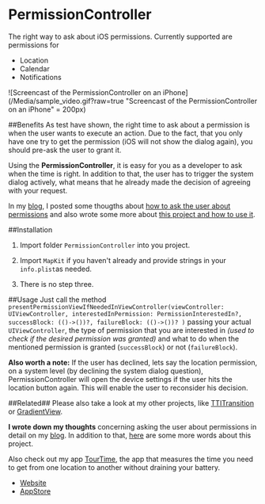 # PermissionController
The right way to ask about iOS permissions.
Currently supported are permissions for
 
* Location
* Calendar
* Notifications


![Screencast of the PermissionController on an iPhone](/Media/sample_video.gif?raw=true "Screencast of the PermissionController on an iPhone"  = 200px) 

##Benefits
As test have shown, the right time to ask about a permission is when the user wants to execute an action.
Due to the fact, that you only have one try to get the permission (iOS will not show the dialog again), you should pre-ask the user to grant it.

Using the **PermissionController**, it is easy for you as a developer to ask when the time is right. 
In addition to that, the user has to trigger the system dialog actively, what means that he already made the decision of agreeing with your request.

In my [blog](https://anerma.de/blog), I posted some thougths about [how to ask the user about permissions](https://anerma.de/blog/asking-about-permissions) and also wrote some more about [this project and how to use it](https://anerma.de/blog/open-source-project-permissioncontroller).




##Installation
1. Import folder ```PermissionController``` into you project.

2. Import ```MapKit``` if you haven't already and provide strings in your ```info.plist```as needed.

3. There is no step three.


##Usage
Just call the method ```presentPermissionViewIfNeededInViewController(viewController: UIViewController, interestedInPermission: PermissionInterestedIn?, successBlock: (()->())?, failureBlock: (()->())? )``` passing your actual ```UIViewController```, the type of permission that you are interested in *(used to check if the desired permission was granted)* and what to do when the mentioned permission is granted (```successBlock```) or not (```failureBlock```).

**Also worth a note:**
If the user has declined, lets say the location permission, on a system level (by declining the system dialog question), PermissionController will open the device settings if the user hits the location button again.
This will enable the user to reconsider his decision.

##Related##
Please also take a look at my other projects, like [TTITransition](https://github.com/Tantalum73/TTITransition) or [GradientView](https://github.com/Tantalum73/GradientView).

**I wrote down my thoughts** concerning asking the user about permissions in detail on my [blog](https://anerma.de/blog/asking-about-permissions).
In addition to that, [here](https://anerma.de/blog/open-source-project-permissioncontroller) are some more words about this project.


Also check out my app [TourTime](https://anerma.de/TourTime/), the app that measures the time you need to get from one location to another without draining your battery.

- [Website](https://anerma.de/TourTime/)
- [AppStore](https://itunes.apple.com/app/id848979893)


